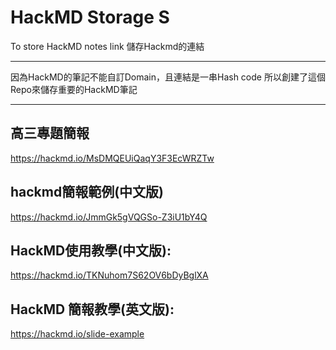 # HackMD Storage S
To store HackMD notes link 儲存Hackmd的連結

---

因為HackMD的筆記不能自訂Domain，且連結是一串Hash code
所以創建了這個Repo來儲存重要的HackMD筆記

---

高三專題簡報
---
https://hackmd.io/MsDMQEUiQaqY3F3EcWRZTw

hackmd簡報範例(中文版)
---
https://hackmd.io/JmmGk5gVQGSo-Z3iU1bY4Q

HackMD使用教學(中文版):
---
https://hackmd.io/TKNuhom7S62OV6bDyBglXA

HackMD 簡報教學(英文版):
---
https://hackmd.io/slide-example

